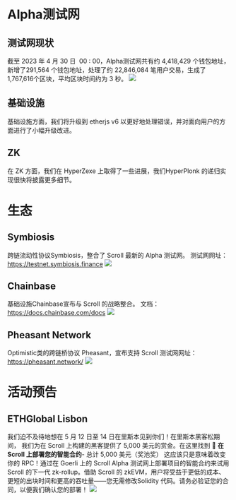
# Alpha测试网
## 测试网现状
截至 2023 年 4 月 30 日  00 : 00，Alpha测试网共有约 4,418,429 个钱包地址，新增了291,564 个钱包地址，处理了约 22,846,084 笔用户交易，生成了 1,767,616个区块，平均区块时间约为 3 秒。
![](scroll/updates/weekly%20updates/img/13-1.png)
## 基础设施
基础设施方面，我们将升级到 etherjs v6 以更好地处理错误，并对面向用户的方面进行了小幅升级改进。

## ZK
在 ZK 方面，我们在 HyperZexe 上取得了一些进展，我们HyperPlonk 的递归实现很快将披露更多细节。

# 生态

## Symbiosis
跨链流动性协议Symbiosis，整合了 Scroll 最新的 Alpha 测试网。
测试网网址：https://testnet.symbiosis.finance
![](scroll/updates/weekly%20updates/img/13-2.png)
## Chainbase
基础设施Chainbase宣布与 Scroll 的战略整合。
文档：https://docs.chainbase.com/docs
![](scroll/updates/weekly%20updates/img/13-3.png)
## Pheasant Network
Optimistic类的跨链桥协议 Pheasant，宣布支持 Scroll 
测试网网址：https://pheasant.network/
![](13-4.png)

# 活动预告
## ETHGlobal Lisbon
我们迫不及待地想在 5 月 12 日至 14 日在里斯本见到你们！在里斯本黑客松期间，
我们为在 Scroll 上构建的黑客提供了 5,000 美元的赏金。在这里找到
📜 **在 Scroll 上部署您的智能合约**- 总计 5,000 美元（奖池奖）
这应该只是意味着改变你的 RPC！通过在 Goerli 上的 Scroll Alpha 测试网上部署项目的智能合约来试用 Scroll 的下一代 zk-rollup。借助 Scroll 的 zkEVM，用户将受益于更低的成本、更短的出块时间和更高的吞吐量——您无需修改​​ Solidity 代码。请务必验证您的合同，以便我们确认您的部署！
![](13-5.png)